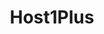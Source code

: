 ---
blog: https://host1plus.com/blog
codehost: https://github.com/host1plus
facebook: https://facebook.com/Host1Plus
linkedin: https://linkedin.com/company/host1plus
logohandle: host1plus
sort: host1plus
title: Host1Plus
twitter: https://x.com/host1plus
website: https://www.host1plus.com/
---